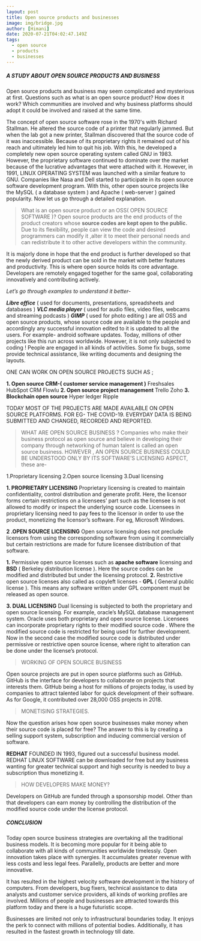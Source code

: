 ```yaml
---
layout: post
title: Open source products and businesses
image: img/bridge.jpg
author: [Himani]
date: 2020-07-21T04:02:47.149Z
tags:
  - open source
  - products
  - businesses
---
```


##### A STUDY ABOUT OPEN SOURCE PRODUCTS AND BUSINESS

Open source products and business may seem complicated and mysterious at first.
Questions such as what is an open source product? How does it work? Which
communities are involved and why business platforms should adopt it could be
involved and raised at the same time.

The concept of open source software rose in the 1970's with Richard Stallman. He
altered the source code of a printer that regularly jammed. But when the lab got
a new printer, Stallman discovered that the source code of it was inaccessible.
Because of its proprietary rights it remained out of his reach and ultimately
led him to quit his job. With this, he developed a completely new open source
operating system called GNU in 1983. However, the proprietary software continued
to dominate over the market because of the lucrative advantages that were
attached with it. However, in 1991, LINUX OPERATING SYSTEM was launched with a
similar feature to GNU. Companies like Nasa and Dell started to participate in
its open source software development program. With this, other open source
projects like the MySQL ( a database system ) and Apache ( web-server ) gained
popularity. Now let us go through a detailed explanation.

> What is an open source product or an OSS( OPEN SOURCE SOFTWARE )? Open source
> products are the end products of the product creators whose **source codes are
> kept open to the public.** Due to its flexibility, people can view the code
> and desired programmers can modify it ,alter it to meet their personal needs
> and can redistribute it to other active developers within the community.

It is majorly done in hope that the end product is further developed so that the
newly derived product can be sold in the market with better features and
productivity. This is where open source holds its core advantage. Developers are
remotely engaged together for the same goal, collaborating innovatively and
contributing actively.

_Let’s go through examples to understand it better-_

**_Libre office_** ( used for documents, presentations, spreadsheets and
databases ) **_VLC media player_** ( used for audio files, video files, webcams
and streaming podcasts ) **_GIMP_** ( used for photo editing ) are all OSS and
open source products, whose source code are available to the people and
accordingly any successful innovation edited to it is updated to all the users.
For example- android software updates. Today, millions of other projects like
this run across worldwide. However, it is not only subjected to coding ! People
are engaged in all kinds of activities. Some fix bugs, some provide technical
assistance, like writing documents and designing the layouts.

ONE CAN WORK ON OPEN SOURCE PROJECTS SUCH AS ;

**1. Open source CRM-( customer service management )** Freshsales HubSpot CRM
Flowlu **2. Open source project management** Trello Zoho **3. Blockchain open
source** Hyper ledger Ripple

TODAY MOST OF THE PROJECTS ARE MADE AVAILABLE ON OPEN SOURCE PLATFORMS. FOR EG-
THE COVID-19. EVERYDAY DATA IS BEING SUBMITTED AND CHANGED, RECORDED AND
REPORTED.

> WHAT ARE OPEN SOURCE BUSINESS ? Companies who make their business protocol as
> open source and believe in developing their company through networking of
> human talent is called an open source business. HOWEVER , AN OPEN SOURCE
> BUSINESS COULD BE UNDERSTOOD ONLY BY ITS SOFTWARE’S LICENSING ASPECT, these
> are-

1.Proprietary licensing 2.Open source licensing 3.Dual licensing

**1. PROPRIETARY LICENSING** Proprietary licensing is created to maintain
confidentiality, control distribution and generate profit. Here, the licensor
forms certain restrictions on a licensees’ part such as the licensee is not
allowed to modify or inspect the underlying source code. Licensees in
proprietary licensing need to pay fees to the licensor in order to use the
product, monetizing the licensor’s software. For eg, Microsoft Windows.

**2 .OPEN SOURCE LICENSING** Open source licensing does not preclude licensors
from using the corresponding software from using it commercially but certain
restrictions are made for future licensee distribution of that software.

**1.** Permissive open source licenses such as **apache software** licensing and
**BSD** ( Berkeley distribution license ). Here the source codes can be modified
and distributed but under the licensing protocol. **2.** Restrictive open source
licenses also called as copyleft licenses - **GPL** ( General public license ).
This means any software written under GPL component must be released as open
source.

**3. DUAL LICENSING** Dual licensing is subjected to both the proprietary and
open source licensing. For example, oracle’s MySQL database management system.
Oracle uses both proprietary and open source license. Licensees can incorporate
proprietary rights to their modified source code . Where the modified source
code is restricted for being used for further development. Now in the second
case the modified source code is distributed under permissive or restrictive
open source license, where right to alteration can be done under the license’s
protocol.

> WORKING OF OPEN SOURCE BUSINESS

Open source projects are put in open source platforms such as GitHub. GitHub is
the interface for developers to collaborate on projects that interests them.
GitHub being a host for millions of projects today, is used by companies to
attract talented labor for quick development of their software. As for Google,
it contributed over 28,000 OSS projects in 2018.

> MONETISING STRATEGIES.

Now the question arises how open source businesses make money when their source
code is placed for free? The answer to this is by creating a selling support
system, subscription and inducing commercial version of software.

**REDHAT** FOUNDED IN 1993, figured out a successful business model. REDHAT
LINUX SOFTWARE can be downloaded for free but any business wanting for greater
technical support and high security is needed to buy a subscription thus
monetizing it.

> HOW DEVELOPERS MAKE MONEY?

Developers on GitHub are funded through a sponsorship model. Other than that
developers can earn money by controlling the distribution of the modified source
code under the license protocol.

##### CONCLUSION

Today open source business strategies are overtaking all the traditional
business models. It is becoming more popular for it being able to collaborate
with all kinds of communities worldwide timelessly. Open innovation takes place
with synergies. It accumulates greater revenue with less costs and less legal
fees. Parallelly, products are better and more innovative.

It has resulted in the highest velocity software development in the history of
computers. From developers, bug fixers, technical assistance to data analysts
and customer service providers, all kinds of working profiles are involved.
Millions of people and businesses are attracted towards this platform today and
there is a huge futuristic scope.

Businesses are limited not only to infrastructural boundaries today. It enjoys
the perk to connect with millions of potential bodies. Additionally, it has
resulted in the fastest growth in technology till date.
